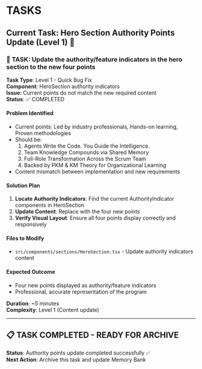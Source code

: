 # TASKS

## Current Task: Hero Section Authority Points Update (Level 1) 🔧

### 🎯 **TASK**: Update the authority/feature indicators in the hero section to the new four points

**Task Type**: Level 1 - Quick Bug Fix  
**Component**: HeroSection authority indicators  
**Issue**: Current points do not match the new required content  
**Status**: ✅ COMPLETED  

#### Problem Identified
- Current points: Led by industry professionals, Hands-on learning, Proven methodologies
- Should be:
  1. Agents Write the Code. You Guide the Intelligence.
  2. Team Knowledge Compounds via Shared Memory
  3. Full-Role Transformation Across the Scrum Team
  4. Backed by PKM & KM Theory for Organizational Learning
- Content mismatch between implementation and new requirements

#### Solution Plan
1. **Locate Authority Indicators**: Find the current AuthorityIndicator components in HeroSection
2. **Update Content**: Replace with the four new points
3. **Verify Visual Layout**: Ensure all four points display correctly and responsively

#### Files to Modify
- `src/components/sections/HeroSection.tsx` - Update authority indicators content

#### Expected Outcome
- Four new points displayed as authority/feature indicators
- Professional, accurate representation of the program

**Duration**: ~5 minutes  
**Complexity**: Level 1 (Content update)

---

## 📋 **TASK COMPLETED - READY FOR ARCHIVE**

**Status**: Authority points update completed successfully ✅  
**Next Action**: Archive this task and update Memory Bank

